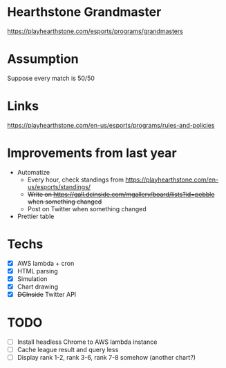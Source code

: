# Hearthstone Grandmaster
https://playhearthstone.com/esports/programs/grandmasters

# Assumption
Suppose every match is 50/50

# Links
https://playhearthstone.com/en-us/esports/programs/rules-and-policies

# Improvements from last year
- Automatize
  - Every hour, check standings from https://playhearthstone.com/en-us/esports/standings/
  - ~~Write on https://gall.dcinside.com/mgallery/board/lists?id=pebble when something changed~~
  - Post on Twitter when something changed
- Prettier table

# Techs
- [x] AWS lambda + cron
- [x] HTML parsing
- [x] Simulation
- [x] Chart drawing
- [x] ~~DCInside~~ Twitter API

# TODO
- [ ] Install headless Chrome to AWS lambda instance
- [ ] Cache league result and query less
- [ ] Display rank 1-2, rank 3-6, rank 7-8 somehow (another chart?)
